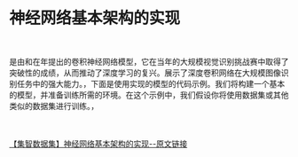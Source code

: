 <h1>神经网络基本架构的实现</h1><br /><p>是由和在年提出的卷积神经网络模型，它在当年的大规模视觉识别挑战赛中取得了突破性的成绩，从而推动了深度学习的复兴。展示了深度卷积网络在大规模图像识别任务中的强大能力。，下面是使用实现的模型的代码示例。我们将构建一个基本的模型，并准备训练所需的环境。在这个示例中，我们假设你将使用数据集或其他类似的数据集进行训练。，</p><br /><br /><a href="https://www.jizhi-dataset.top/index/code/detail/3" target="_blank">【集智数据集】神经网络基本架构的实现--原文链接</a>